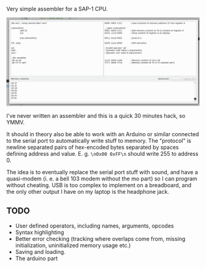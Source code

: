 Very simple assembler for a SAP-1 CPU.

![screenshot](/screenshot.png)

I've never written an assembler and this is a quick 30 minutes hack, so YMMV.

It should in theory also be able to work with an Arduino or similar connected
to the serial port to automatically write stuff to memory. The "protocol" is
newline separated pairs of hex-encoded bytes separated by spaces defining
address and value. E. g. `\n0x00 0xFF\n` should write 255 to address 0.

The idea is to eventually replace the serial port stuff with sound, and have a
quasi-modem (i. e. a bell 103 modem without the mo part) so I can program
without cheating. USB is too complex to implement on a breadboard, and the only
other output I have on my laptop is the headphone jack.

TODO
----

- User defined operators, including names, arguments, opcodes
- Syntax highlighting
- Better error checking (tracking where overlaps come from, missing initialization, uninitialized memory usage etc.)
- Saving and loading.
- The arduino part

